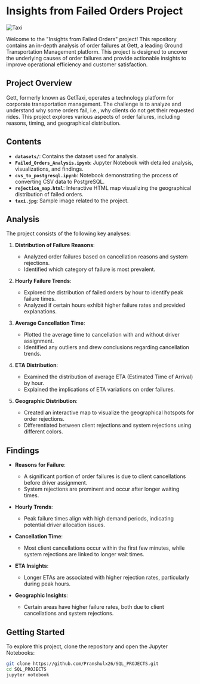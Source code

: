 # Insights from Failed Orders Project
![Taxi]("taxi.jpg")

Welcome to the "Insights from Failed Orders" project! This repository contains an in-depth analysis of order failures at Gett, a leading Ground Transportation Management platform. This project is designed to uncover the underlying causes of order failures and provide actionable insights to improve operational efficiency and customer satisfaction.

## Project Overview

Gett, formerly known as GetTaxi, operates a technology platform for corporate transportation management. The challenge is to analyze and understand why some orders fail, i.e., why clients do not get their requested rides. This project explores various aspects of order failures, including reasons, timing, and geographical distribution.

## Contents

- **`datasets/`**: Contains the dataset used for analysis.
- **`Failed_Orders_Analysis.ipynb`**: Jupyter Notebook with detailed analysis, visualizations, and findings.
- **`cvs_to_postgresql.ipynb`**: Notebook demonstrating the process of converting CSV data to PostgreSQL.
- **`rejection_map.html`**: Interactive HTML map visualizing the geographical distribution of failed orders.
- **`taxi.jpg`**: Sample image related to the project.

## Analysis

The project consists of the following key analyses:

1. **Distribution of Failure Reasons**:
   - Analyzed order failures based on cancellation reasons and system rejections.
   - Identified which category of failure is most prevalent.

2. **Hourly Failure Trends**:
   - Explored the distribution of failed orders by hour to identify peak failure times.
   - Analyzed if certain hours exhibit higher failure rates and provided explanations.

3. **Average Cancellation Time**:
   - Plotted the average time to cancellation with and without driver assignment.
   - Identified any outliers and drew conclusions regarding cancellation trends.

4. **ETA Distribution**:
   - Examined the distribution of average ETA (Estimated Time of Arrival) by hour.
   - Explained the implications of ETA variations on order failures.

5. **Geographic Distribution**:
   - Created an interactive map to visualize the geographical hotspots for order rejections.
   - Differentiated between client rejections and system rejections using different colors.

## Findings

- **Reasons for Failure**:
  - A significant portion of order failures is due to client cancellations before driver assignment.
  - System rejections are prominent and occur after longer waiting times.

- **Hourly Trends**:
  - Peak failure times align with high demand periods, indicating potential driver allocation issues.

- **Cancellation Time**:
  - Most client cancellations occur within the first few minutes, while system rejections are linked to longer wait times.

- **ETA Insights**:
  - Longer ETAs are associated with higher rejection rates, particularly during peak hours.

- **Geographic Insights**:
  - Certain areas have higher failure rates, both due to client cancellations and system rejections.

## Getting Started

To explore this project, clone the repository and open the Jupyter Notebooks:

```bash
git clone https://github.com/Pranshulx26/SQL_PROJECTS.git
cd SQL_PROJECTS
jupyter notebook

